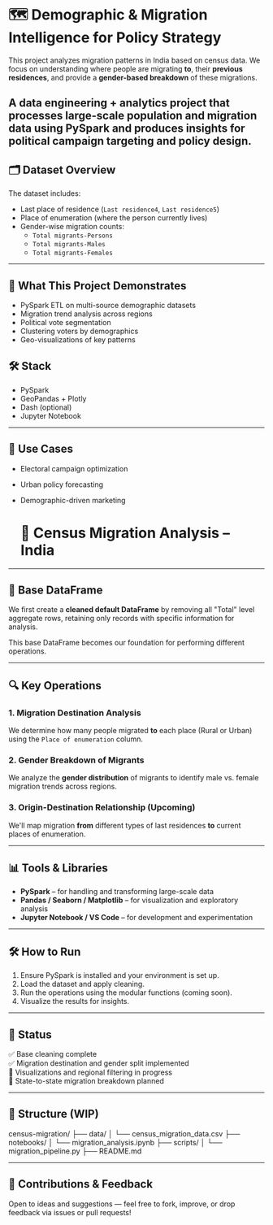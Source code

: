 # 🗺️ Demographic & Migration Intelligence for Policy Strategy

This project analyzes migration patterns in India based on census data. We focus on understanding where people are migrating **to**, their **previous residences**, and provide a **gender-based breakdown** of these migrations.

A data engineering + analytics project that processes large-scale population and migration data using PySpark and produces insights for political campaign targeting and policy design.
---
## 🗂️ Dataset Overview

The dataset includes:
- Last place of residence (`Last residence4`, `Last residence5`)
- Place of enumeration (where the person currently lives)
- Gender-wise migration counts:
  - `Total migrants-Persons`
  - `Total migrants-Males`
  - `Total migrants-Females`
---

## 💼 What This Project Demonstrates

- PySpark ETL on multi-source demographic datasets
- Migration trend analysis across regions
- Political vote segmentation
- Clustering voters by demographics
- Geo-visualizations of key patterns

## 🛠️ Stack

- PySpark
- GeoPandas + Plotly
- Dash (optional)
- Jupyter Notebook

---

## 🧠 Use Cases

- Electoral campaign optimization
- Urban policy forecasting
- Demographic-driven marketing

  # 🧭 Census Migration Analysis – India

---

## 🧹 Base DataFrame

We first create a **cleaned default DataFrame** by removing all "Total" level aggregate rows, retaining only records with specific information for analysis.

This base DataFrame becomes our foundation for performing different operations.

---

## 🔍 Key Operations

### 1. Migration Destination Analysis
We determine how many people migrated **to** each place (Rural or Urban) using the `Place of enumeration` column.

### 2. Gender Breakdown of Migrants
We analyze the **gender distribution** of migrants to identify male vs. female migration trends across regions.

### 3. Origin-Destination Relationship (Upcoming)
We'll map migration **from** different types of last residences **to** current places of enumeration.

---

## 📊 Tools & Libraries

- **PySpark** – for handling and transforming large-scale data
- **Pandas / Seaborn / Matplotlib** – for visualization and exploratory analysis
- **Jupyter Notebook / VS Code** – for development and experimentation

---

## 🛠️ How to Run

1. Ensure PySpark is installed and your environment is set up.
2. Load the dataset and apply cleaning.
3. Run the operations using the modular functions (coming soon).
4. Visualize the results for insights.

---

## 📌 Status

✅ Base cleaning complete  
✅ Migration destination and gender split implemented  
🚧 Visualizations and regional filtering in progress  
🚧 State-to-state migration breakdown planned

---

## 📁 Structure (WIP)
census-migration/
├── data/
│ └── census_migration_data.csv
├── notebooks/
│ └── migration_analysis.ipynb
├── scripts/
│ └── migration_pipeline.py
├── README.md


---

## 📣 Contributions & Feedback

Open to ideas and suggestions — feel free to fork, improve, or drop feedback via issues or pull requests!




